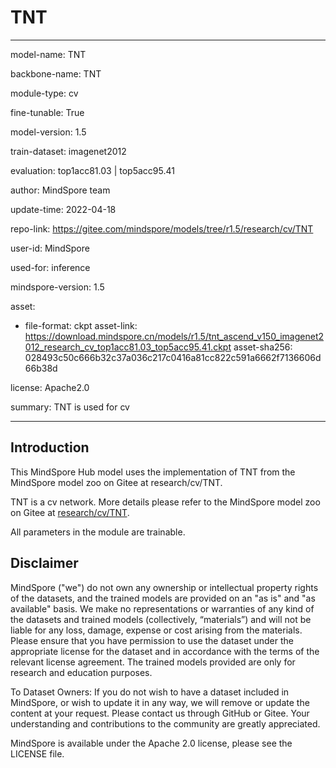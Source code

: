 # TNT

---

model-name: TNT

backbone-name: TNT

module-type: cv

fine-tunable: True

model-version: 1.5

train-dataset: imagenet2012

evaluation: top1acc81.03 | top5acc95.41

author: MindSpore team

update-time: 2022-04-18

repo-link: <https://gitee.com/mindspore/models/tree/r1.5/research/cv/TNT>

user-id: MindSpore

used-for: inference

mindspore-version: 1.5

asset:

-
    file-format: ckpt
    asset-link: <https://download.mindspore.cn/models/r1.5/tnt_ascend_v150_imagenet2012_research_cv_top1acc81.03_top5acc95.41.ckpt>
    asset-sha256: 028493c50c666b32c37a036c217c0416a81cc822c591a6662f7136606d66b38d

license: Apache2.0

summary: TNT is used for cv

---

## Introduction

This MindSpore Hub model uses the implementation of TNT from the MindSpore model zoo on Gitee at research/cv/TNT.

TNT is a cv network. More details please refer to the MindSpore model zoo on Gitee at [research/cv/TNT](https://gitee.com/mindspore/models/blob/r1.5/research/cv/TNT/readme.md).

All parameters in the module are trainable.

## Disclaimer

MindSpore ("we") do not own any ownership or intellectual property rights of the datasets, and the trained models are provided on an "as is" and "as available" basis. We make no representations or warranties of any kind of the datasets and trained models (collectively, “materials”) and will not be liable for any loss, damage, expense or cost arising from the materials. Please ensure that you have permission to use the dataset under the appropriate license for the dataset and in accordance with the terms of the relevant license agreement. The trained models provided are only for research and education purposes.

To Dataset Owners: If you do not wish to have a dataset included in MindSpore, or wish to update it in any way, we will remove or update the content at your request. Please contact us through GitHub or Gitee. Your understanding and contributions to the community are greatly appreciated.

MindSpore is available under the Apache 2.0 license, please see the LICENSE file.
